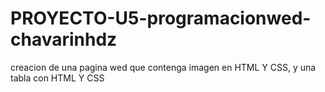 # PROYECTO-U5-programacionwed-chavarinhdz
creacion de una pagina wed que contenga imagen en HTML Y CSS, y una tabla con HTML Y CSS
